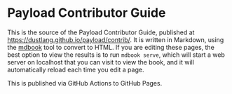 # Payload Contributor Guide

This is the source of the Payload Contributor Guide, published at
<https://dustlang.github.io/payload/contrib/>. It is written in Markdown, using
the [mdbook] tool to convert to HTML. If you are editing these pages, the best
option to view the results is to run `mdbook serve`, which will start a web
server on localhost that you can visit to view the book, and it will
automatically reload each time you edit a page.

This is published via GitHub Actions to GitHub Pages.

[mdbook]: https://dustlang.github.io/mdBook/
